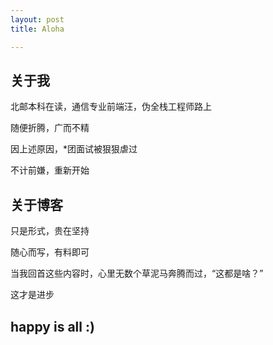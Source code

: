 ```yaml
---
layout: post
title: Aloha 

---
```


## 关于我

北邮本科在读，通信专业前端汪，伪全栈工程师路上

随便折腾，广而不精

因上述原因，*团面试被狠狠虐过  

不计前嫌，重新开始


## 关于博客

只是形式，贵在坚持  

随心而写，有料即可

当我回首这些内容时，心里无数个草泥马奔腾而过，“这都是啥？”

这才是进步

## happy is all :)
 

